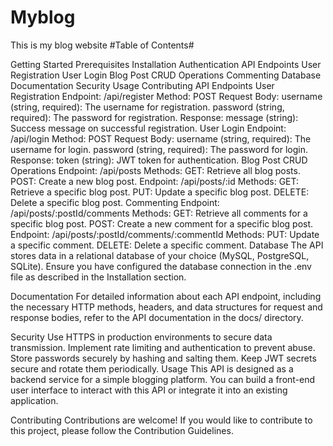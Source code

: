# Myblog
This is my blog website
#Table of Contents#

Getting Started
Prerequisites
Installation
Authentication
API Endpoints
User Registration
User Login
Blog Post CRUD Operations
Commenting
Database
Documentation
Security
Usage
Contributing
API Endpoints
User Registration
Endpoint: /api/register
Method: POST
Request Body:
username (string, required): The username for registration.
password (string, required): The password for registration.
Response:
message (string): Success message on successful registration.
User Login
Endpoint: /api/login
Method: POST
Request Body:
username (string, required): The username for login.
password (string, required): The password for login.
Response:
token (string): JWT token for authentication.
Blog Post CRUD Operations
Endpoint: /api/posts
Methods:
GET: Retrieve all blog posts.
POST: Create a new blog post.
Endpoint: /api/posts/:id
Methods:
GET: Retrieve a specific blog post.
PUT: Update a specific blog post.
DELETE: Delete a specific blog post.
Commenting
Endpoint: /api/posts/:postId/comments
Methods:
GET: Retrieve all comments for a specific blog post.
POST: Create a new comment for a specific blog post.
Endpoint: /api/posts/:postId/comments/:commentId
Methods:
PUT: Update a specific comment.
DELETE: Delete a specific comment.
Database
The API stores data in a relational database of your choice (MySQL, PostgreSQL, SQLite). Ensure you have configured the database connection in the .env file as described in the Installation section.

Documentation
For detailed information about each API endpoint, including the necessary HTTP methods, headers, and data structures for request and response bodies, refer to the API documentation in the docs/ directory.

Security
Use HTTPS in production environments to secure data transmission.
Implement rate limiting and authentication to prevent abuse.
Store passwords securely by hashing and salting them.
Keep JWT secrets secure and rotate them periodically.
Usage
This API is designed as a backend service for a simple blogging platform. You can build a front-end user interface to interact with this API or integrate it into an existing application.

Contributing
Contributions are welcome! If you would like to contribute to this project, please follow the Contribution Guidelines.
